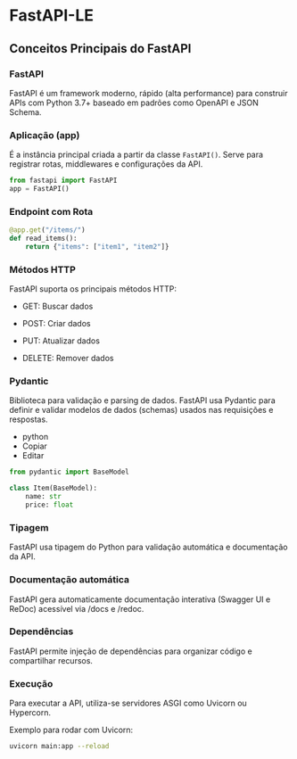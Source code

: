 # FastAPI-LE

## Conceitos Principais do FastAPI

### FastAPI
FastAPI é um framework moderno, rápido (alta performance) para construir APIs com Python 3.7+ baseado em padrões como OpenAPI e JSON Schema.

### Aplicação (app)
É a instância principal criada a partir da classe `FastAPI()`. Serve para registrar rotas, middlewares e configurações da API.

```python
from fastapi import FastAPI
app = FastAPI()
```
### Endpoint com Rota
```python
@app.get("/items/")
def read_items():
    return {"items": ["item1", "item2"]}
```
### Métodos HTTP
FastAPI suporta os principais métodos HTTP:

- GET: Buscar dados

- POST: Criar dados

- PUT: Atualizar dados

- DELETE: Remover dados

### Pydantic
Biblioteca para validação e parsing de dados. FastAPI usa Pydantic para definir e validar modelos de dados (schemas) usados nas requisições e respostas.

- python
- Copiar
- Editar

```python
from pydantic import BaseModel

class Item(BaseModel):
    name: str
    price: float
```

### Tipagem
FastAPI usa tipagem do Python para validação automática e documentação da API.

### Documentação automática
FastAPI gera automaticamente documentação interativa (Swagger UI e ReDoc) acessível via /docs e /redoc.

###  Dependências
FastAPI permite injeção de dependências para organizar código e compartilhar recursos.

### Execução
Para executar a API, utiliza-se servidores ASGI como Uvicorn ou Hypercorn.

Exemplo para rodar com Uvicorn:

```bash
uvicorn main:app --reload
```


